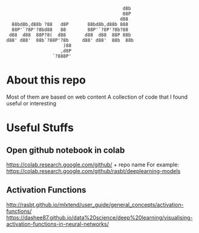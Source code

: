 ```

                                           d8b 
                                           88P 
                                          d88  
  88bd8b,d88b ?88   d8P       88bd8b,d88b 888  
  88P'`?8P'?8bd88   88        88P'`?8P'?8b?88  
 d88  d88  88P?8(  d88       d88  d88  88P 88b 
d88' d88'  88b`?88P'?8b     d88' d88'  88b  88b
                     )88                       
                    ,d8P                       
                 `?888P'                       

```

# About this repo
Most of them are based on web content
A collection of code that I found useful or interesting


# Useful Stuffs
## Open github notebook in colab
https://colab.research.google.com/github/ + repo name
For example: https://colab.research.google.com/github/rasbt/deeplearning-models

## Activation Functions
http://rasbt.github.io/mlxtend/user_guide/general_concepts/activation-functions/
https://dashee87.github.io/data%20science/deep%20learning/visualising-activation-functions-in-neural-networks/
